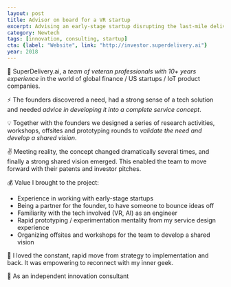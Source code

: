 ```yaml
---
layout: post
title: Advisor on board for a VR startup
excerpt: Advising an early-stage startup disrupting the last-mile delivery market in Europe with a VR twist
category: Newtech
tags: [innovation, consulting, startup]
cta: {label: "Website", link: "http://investor.superdelivery.ai"}
year: 2018
---
```


🏢 SuperDelivery.ai, a *team of veteran professionals with 10+ years experience* in the world of global finance / US startups / IoT product companies. 

⚡ The founders discovered a need, had a strong sense of a tech solution and needed *advice in developing it into a complete service concept*. 

💡 Together with the founders we designed a series of research activities, workshops, offsites and prototyping rounds to *validate the need and develop a shared vision*. 

✌️ Meeting reality, the concept changed dramatically several times, and finally a strong shared vision emerged. This enabled the team to move forward with their patents and investor pitches. 

💰 Value I brought to the project:

- Experience in working with early-stage startups
- Being a partner for the founder, to have someone to bounce ideas off
- Familiarity with the tech involved (VR, AI) as an engineer
- Rapid prototyping / experimentation mentality from my service design experience
- Organizing offsites and workshops for the team to develop a shared vision 

💙 I loved the constant, rapid move from strategy to implementation and back. It was empowering to reconnect with my inner geek. 

👥 As an independent innovation consultant